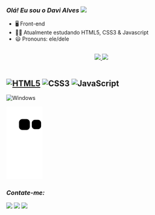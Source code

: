 ### *Olá! Eu sou o Davi Alves* <img src="https://raw.githubusercontent.com/MartinHeinz/MartinHeinz/master/wave.gif" width="35px"/>
- 🖥️ Front-end
- 👨‍💻 Atualmente estudando HTML5, CSS3 & Javascript
- 😃 Pronouns: ele/dele
</br>

<div align="center">
  <a href="https://github.com/devdaviii">
  <img height="160em" src="https://github-readme-stats.vercel.app/api?username=devdaviii&show_icons=true&theme=dark&include_all_commits=true&count_private=true"/>
  <img height="160em" src="https://github-readme-stats.vercel.app/api/top-langs/?username=devdaviii&layout=compact&langs_count=7&theme=dark"/>
</div></br>

<img alt="HTML5" src="https://img.shields.io/badge/HTML5-E34F26?style=for-the-badge&logo=html5&logoColor=white"/></a>
<img alt="CSS3" src="https://img.shields.io/badge/CSS3-1572B6?style=for-the-badge&logo=css3&logoColor=white"/></a>
<img alt="JavaScript" src="https://img.shields.io/badge/JavaScript-F7DF1E?style=for-the-badge&logo=javascript&logoColor=black"/></a>
---
<img alt="Windows" src="https://img.shields.io/badge/Windows-0078D6?style=for-the-badge&logo=windows&logoColor=white"></a>

![Snake animation](https://github.com/devdaviii/devdaviii/blob/output/github-contribution-grid-snake.svg)

### *Contate-me:*
<a href="https://instagram.com/monnkjkj" target="_blank"><img src="https://img.shields.io/badge/-Instagram-%23E4405F?style=for-the-badge&logo=instagram&logoColor=white" target="_blank"></a>
  <a href = "mailto:swordartonline0077@gmail.com"><img src="https://img.shields.io/badge/-Gmail-%23333?style=for-the-badge&logo=gmail&logoColor=white" target="_blank"></a>
  <a href="https://www.linkedin.com/in/davi-alves-silva" target="_blank"><img src="https://img.shields.io/badge/-LinkedIn-%230077B5?style=for-the-badge&logo=linkedin&logoColor=white" target="_blank"></a>
</br>
